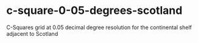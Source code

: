 # c-square-0-05-degrees-scotland
C-Squares grid at 0.05 decimal degree resolution for the continental shelf adjacent to Scotland
